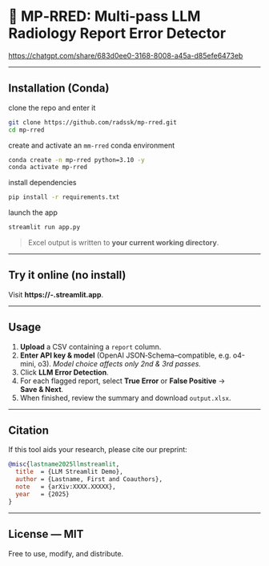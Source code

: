 # 📑 MP‑RRED: Multi‑pass LLM Radiology Report Error Detector


https://chatgpt.com/share/683d0ee0-3168-8008-a45a-d85efe6473eb



---

## Installation (Conda)

clone the repo and enter it

```bash
git clone https://github.com/radssk/mp-rred.git
cd mp-rred
```

create and activate an `mm-rred` conda environment
```bash
conda create -n mp-rred python=3.10 -y
conda activate mp-rred
```

install dependencies
```bash
pip install -r requirements.txt
```

launch the app
```bash
streamlit run app.py
```

> Excel output is written to **your current working directory**.

---

## Try it online (no install)

Visit **https\://<USER>-<REPO>.streamlit.app**.


---

## Usage

1. **Upload** a CSV containing a `report` column.
2. **Enter API key & model** (OpenAI JSON‑Schema–compatible, e.g. o4-mini, o3). *Model choice affects only 2nd & 3rd passes.*
3. Click **LLM Error Detection**.
4. For each flagged report, select **True Error** or **False Positive** → **Save & Next**.
5. When finished, review the summary and download `output.xlsx`.

---

## Citation

If this tool aids your research, please cite our preprint:

```bibtex
@misc{lastname2025llmstreamlit,
  title  = {LLM Streamlit Demo},
  author = {Lastname, First and Coauthors},
  note   = {arXiv:XXXX.XXXXX},
  year   = {2025}
}
```

---

## License — MIT

Free to use, modify, and distribute.

   
